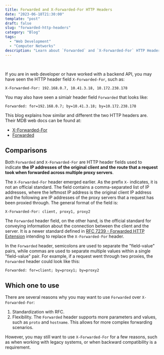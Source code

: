 ```yaml
---
title: Forwarded and X-Forwarded-For HTTP Headers
date: "2023-06-18T21:30:00"
template: "post"
draft: false
slug: "forwarded-http-headers"
category: "Blog"
tags:
  - "Web Development"
  - "Computer Networks"
description: "Learn about `Forwarded` and `X-Forwarded-For` HTTP Headers"
---
```


<br>

If you are in web developer or have worked with a backend API, you may have seen the HTTP header field `X-Forwarded-For`, such as:

```
X-Forwarded-For: 192.168.0.7, 10.41.3.18, 10.172.238.178
```

You may also have seen a simialr header field `Forwarded` that looks like:

```
Forwarded: for=192.168.0.7; by=10.41.3.18; by=10.172.238.178
```

This blog explains how similar and different the two HTTP headers are. Their MDB web docs can be found at:

* [X-Forwarded-For](https://developer.mozilla.org/en-US/docs/Web/HTTP/Headers/X-Forwarded-For)
* [Forwarded](https://developer.mozilla.org/en-US/docs/Web/HTTP/Headers/Forwarded)

## Comparisons

Both `Forwarded` and `X-Forwarded-For` are HTTP header fields used to indicate **the IP addresses of the original client and the route that a request took when forwarded across multiple proxy servers**. 

The `X-Forwarded-For` header emerged earlier. As the prefix `X-` indicates, it is not an official standard. The field contains a comma-separated list of IP addresses, where the leftmost IP address is the original client IP address and the following are IP addresses of the proxy servers that a request has been proxied through. The general format of the field is:

```
X-Forwarded-For: client, proxy1, proxy2
```

The `Forwarded` header field, on the other hand, is the official standard for conveying information about the connection between the client and the server. It is a newer standard defined in [RFC 7239 - Forwarded HTTP Extension](https://datatracker.ietf.org/doc/html/rfc7239) intending to replace the `X-Forwarded-For` header. 

In the `Forwarded` header, semicolons are used to separate the "field-value" pairs, while commas are used to separate multiple values within a single "field-value" pair.
For example, if a request went through two proxies, the `Forwarded` header could look like this:

```
Forwarded: for=client; by=proxy1; by=proxy2
```

## Which one to use

There are several reasons why you may want to use `Forwarded` over `X-Forwarded-For`: 

1. Standardization with RFC.
2. Flexibility. The `Forwarded` header supports more parameters and values, such as `proto` and `hostname`. This allows for more complex forwarding scenarios.

However, you may still want to use `X-Forwarded-For` for a few reasons, such as when working with legacy systems, or when backward compatibility is a requirement.

<br>
